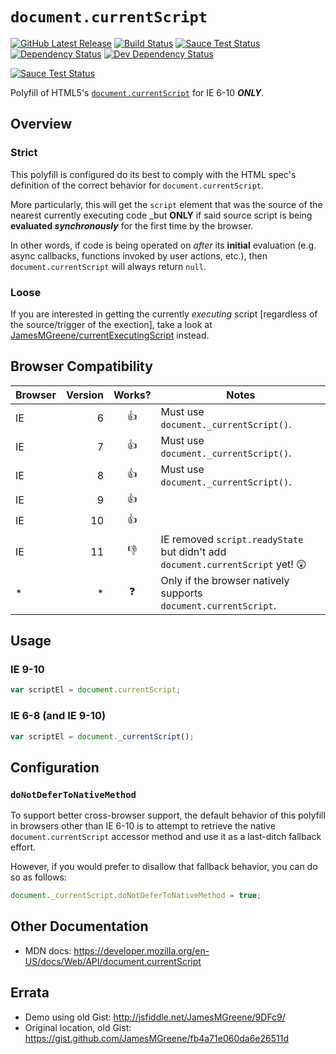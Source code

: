# `document.currentScript`
[![GitHub Latest Release](https://badge.fury.io/gh/JamesMGreene%2Fdocument.currentScript.png)](https://github.com/JamesMGreene/document.currentScript) [![Build Status](https://secure.travis-ci.org/JamesMGreene/document.currentScript.png?branch=master)](https://travis-ci.org/JamesMGreene/document.currentScript) [![Sauce Test Status](https://saucelabs.com/buildstatus/JamesMGreene_dcs)](https://saucelabs.com/u/JamesMGreene_dcs) [![Dependency Status](https://david-dm.org/JamesMGreene/document.currentScript.png?theme=shields.io)](https://david-dm.org/JamesMGreene/document.currentScript) [![Dev Dependency Status](https://david-dm.org/JamesMGreene/document.currentScript/dev-status.png?theme=shields.io)](https://david-dm.org/JamesMGreene/document.currentScript#info=devDependencies)

[![Sauce Test Status](https://saucelabs.com/browser-matrix/JamesMGreene_dcs.svg)](https://saucelabs.com/u/JamesMGreene_dcs)

Polyfill of HTML5's [`document.currentScript`](http://www.whatwg.org/specs/web-apps/current-work/multipage/dom.html#dom-document-currentscript) for IE 6-10 _**ONLY**_.


## Overview

### Strict

This polyfill is configured do its best to comply with the HTML spec's definition of the correct behavior for `document.currentScript`.

More particularly, this will get the `script` element that was the source of the nearest currently executing code _but **ONLY** if said source script is being **evaluated _synchronously_** for the first time by the browser.

In other words, if code is being operated on _after_ its **initial** evaluation (e.g. async callbacks, functions invoked by user actions, etc.), then `document.currentScript` will always return `null`.

### Loose

If you are interested in getting the currently _executing_ script [regardless of the source/trigger of the exection], take a look at [JamesMGreene/currentExecutingScript](https://github.com/JamesMGreene/currentExecutingScript) instead.


## Browser Compatibility

| Browser | Version  | Works? | Notes                                 |
|---------|---------:|:------:|---------------------------------------|
| IE      |        6 |  :+1:  | Must use `document._currentScript()`. |
| IE      |        7 |  :+1:  | Must use `document._currentScript()`. |
| IE      |        8 |  :+1:  | Must use `document._currentScript()`. |
| IE      |        9 |  :+1:  |                                       |
| IE      |       10 |  :+1:  |                                       |
| IE      |       11 |  :-1:  | IE removed `script.readyState` but didn't add `document.currentScript` yet! :astonished: |
| *       |        * | :question: | Only if the browser natively supports `document.currentScript`. |


## Usage

### IE 9-10

```js
var scriptEl = document.currentScript;
```

### IE 6-8 (and IE 9-10)

```js
var scriptEl = document._currentScript();
```


## Configuration

### `doNotDeferToNativeMethod`

To support better cross-browser support, the default behavior of this polyfill in browsers other than IE 6-10 is to attempt to retrieve the native `document.currentScript` accessor method and use it as a last-ditch fallback effort.

However, if you would prefer to disallow that fallback behavior, you can do so as follows:

```js
document._currentScript.doNotDeferToNativeMethod = true;
```


## Other Documentation

 - MDN docs: https://developer.mozilla.org/en-US/docs/Web/API/document.currentScript


## Errata

 - Demo using old Gist: http://jsfiddle.net/JamesMGreene/9DFc9/
 - Original location, old Gist: https://gist.github.com/JamesMGreene/fb4a71e060da6e26511d
